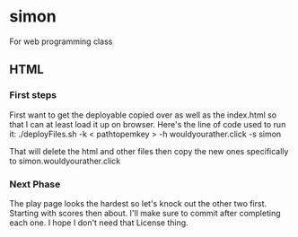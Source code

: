# simon
For web programming class

## HTML
### First steps
First want to get the deployable copied over as well as the index.html so that I can at least load it up on browser. Here's the line of code used to run it: 
./deployFiles.sh -k < pathtopemkey > -h wouldyourather.click -s simon

That will delete the html and other files then copy the new ones specifically to simon.wouldyourather.click

### Next Phase
The play page looks the hardest so let's knock out the other two first. Starting with scores then about. I'll make sure to commit after completing each one. I hope I don't need that License thing.